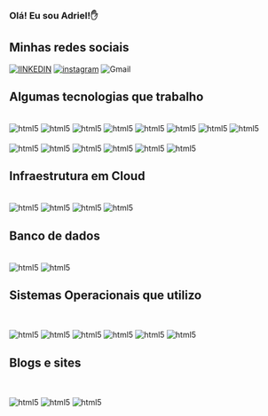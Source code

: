 ### Olá! Eu sou Adriel!✋

## Minhas redes sociais


[![lINKEDIN](https://img.shields.io/badge/LinkedIn-0077B5?style=for-the-badge&logo=linkedin&logoColor=white)](https://www.linkedin.com/in/adriel-silva-camargos-613a042a4/)
[![instagram](https://img.shields.io/badge/Instagram-E4405F?style=for-the-badge&logo=instagram&logoColor=white)](https://www.instagram.com/driel.camargo/)
![Gmail](https://img.shields.io/badge/Gmail-D14836?style=for-the-badge&logo=gmail&logoColor=white)


## Algumas tecnologias que trabalho

<div style="display: inline_block"><br/>
<img align="center" alt="html5" src="https://img.shields.io/badge/Python-14354C?style=for-the-badge&logo=python&logoColor=white"/>
<img align="center" alt="html5" src="https://img.shields.io/badge/HTML5-E34F26?style=for-the-badge&logo=html5&logoColor=white"/>
<img align="center" alt="html5" src="https://img.shields.io/badge/JavaScript-323330?style=for-the-badge&logo=javascript&logoColor=F7DF1E"/>
<img align="center" alt="html5" src="https://img.shields.io/badge/React-20232A?style=for-the-badge&logo=react&logoColor=61DAFB"/>
<img align="center" alt="html5" src="https://img.shields.io/badge/Node.js-43853D?style=for-the-badge&logo=node.js&logoColor=white"/>
<img align="center" alt="html5" src="https://img.shields.io/badge/dialogflow-FF9800?style=for-the-badge&logo=dialogflow&logoColor=whitee"/>
<img align="center" alt="html5" src="https://img.shields.io/badge/Heroku-430098?style=for-the-badge&logo=heroku&logoColor=white"/>
<img align="center" alt="html5" src="https://img.shields.io/badge/GIT-E44C30?style=for-the-badge&logo=git&logoColor=white"/>
 <br>
  <br>
<img align="center" alt="html5" src="https://img.shields.io/badge/Notepad++-90E59A.svg?style=for-the-badge&logo=notepad%2B%2B&logoColor=black"/>
<img align="center" alt="html5" src="https://img.shields.io/badge/Microsoft_Office-D83B01?style=for-the-badge&logo=microsoft-office&logoColor=white"/>
<img align="center" alt="html5" src="https://img.shields.io/badge/Microsoft_Excel-217346?style=for-the-badge&logo=microsoft-excel&logoColor=white"/>
<img align="center" alt="html5" src="https://img.shields.io/badge/Trello-0052CC?style=for-the-badge&logo=trello&logoColor=white"/>
<img align="center" alt="html5" src="https://img.shields.io/badge/Bitcoin-000000?style=for-the-badge&logo=bitcoin&logoColor=white"/>
<img align="center" alt="html5" src="https://img.shields.io/badge/Binance-FCD535?style=for-the-badge&logo=binance&logoColor=white"/>
  
 ## Infraestrutura em Cloud
  
  <br>
<img align="center" alt="html5" src="https://img.shields.io/badge/Sass-CC6699?style=for-the-badge&logo=sass&logoColor=white"/>
<img align="center" alt="html5" src="https://img.shields.io/badge/Microsoft_Azure-0089D6?style=for-the-badge&logo=microsoft-azure&logoColor=white"/>
<img align="center" alt="html5" src="https://img.shields.io/badge/Amazon_AWS-FF9900?style=for-the-badge&logo=amazonaws&logoColor=white"/>
<img align="center" alt="html5" src="https://img.shields.io/badge/Digital_Ocean-0080FF?style=for-the-badge&logo=DigitalOcean&logoColor=whit"/>

## Banco de dados
<br>

<img align="center" alt="html5" src="https://img.shields.io/badge/MySQL-00000F?style=for-the-badge&logo=mysql&logoColor=white"/>
<img align="center" alt="html5" src="https://img.shields.io/badge/PostgreSQL-316192?style=for-the-badge&logo=postgresql&logoColor=white"/>


## Sistemas Operacionais que utilizo
</br>
</p>
<img align="center" alt="html5" src="https://img.shields.io/badge/Linux-FCC624?style=for-the-badge&logo=linux&logoColor=black"/>
<img align="center" alt="html5" src="https://img.shields.io/badge/Cent%20OS-262577?style=for-the-badge&logo=CentOS&logoColor=white"/>
<img align="center" alt="html5" src="https://img.shields.io/badge/Red%20Hat-EE0000?style=for-the-badge&logo=redhat&logoColor=white"/>
<img align="center" alt="html5" src="https://img.shields.io/badge/Ubuntu-E95420?style=for-the-badge&logo=ubuntu&logoColor=whitee"/>
<img align="center" alt="html5" src="https://img.shields.io/badge/Debian-A81D33?style=for-the-badge&logo=debian&logoColor=white"/>
<img align="center" alt="html5" src="https://img.shields.io/badge/Windows-0078D6?style=for-the-badge&logo=windows&logoColor=white"/>

## Blogs e sites
</br>
</p>
<img align="center" alt="html5" src="https://img.shields.io/badge/Wordpress-21759B?style=for-the-badge&logo=wordpress&logoColor=white"/>
<img align="center" alt="html5" src="https://img.shields.io/badge/Stripe-626CD9?style=for-the-badge&logo=Stripe&logoColor=white"/>
<img align="center" alt="html5" src="https://img.shields.io/badge/Canva-%2300C4CC.svg?&style=for-the-badge&logo=Canva&logoColor=white"/>
</div>

<!--
**adrielscamargos/adrielscamargos** is a ✨ _special_ ✨ repository because its `README.md` (this file) appears on your GitHub profile.
